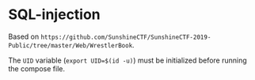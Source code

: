 # SQL-injection

Based on `https://github.com/SunshineCTF/SunshineCTF-2019-Public/tree/master/Web/WrestlerBook`.

The `UID` variable (`export UID=$(id -u)`) must be initialized before running the compose file.
